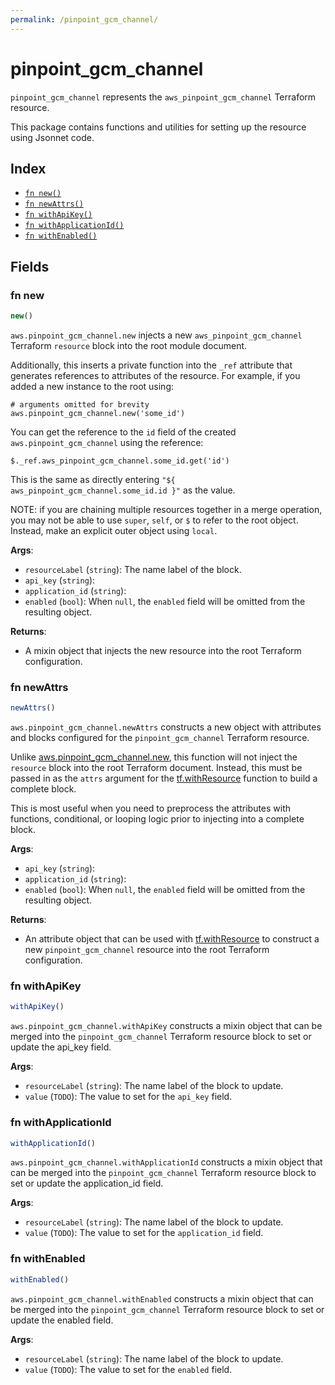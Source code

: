```yaml
---
permalink: /pinpoint_gcm_channel/
---
```


# pinpoint_gcm_channel

`pinpoint_gcm_channel` represents the `aws_pinpoint_gcm_channel` Terraform resource.



This package contains functions and utilities for setting up the resource using Jsonnet code.


## Index

* [`fn new()`](#fn-new)
* [`fn newAttrs()`](#fn-newattrs)
* [`fn withApiKey()`](#fn-withapikey)
* [`fn withApplicationId()`](#fn-withapplicationid)
* [`fn withEnabled()`](#fn-withenabled)

## Fields

### fn new

```ts
new()
```


`aws.pinpoint_gcm_channel.new` injects a new `aws_pinpoint_gcm_channel` Terraform `resource`
block into the root module document.

Additionally, this inserts a private function into the `_ref` attribute that generates references to attributes of the
resource. For example, if you added a new instance to the root using:

    # arguments omitted for brevity
    aws.pinpoint_gcm_channel.new('some_id')

You can get the reference to the `id` field of the created `aws.pinpoint_gcm_channel` using the reference:

    $._ref.aws_pinpoint_gcm_channel.some_id.get('id')

This is the same as directly entering `"${ aws_pinpoint_gcm_channel.some_id.id }"` as the value.

NOTE: if you are chaining multiple resources together in a merge operation, you may not be able to use `super`, `self`,
or `$` to refer to the root object. Instead, make an explicit outer object using `local`.

**Args**:
  - `resourceLabel` (`string`): The name label of the block.
  - `api_key` (`string`): 
  - `application_id` (`string`): 
  - `enabled` (`bool`):  When `null`, the `enabled` field will be omitted from the resulting object.

**Returns**:
- A mixin object that injects the new resource into the root Terraform configuration.


### fn newAttrs

```ts
newAttrs()
```


`aws.pinpoint_gcm_channel.newAttrs` constructs a new object with attributes and blocks configured for the `pinpoint_gcm_channel`
Terraform resource.

Unlike [aws.pinpoint_gcm_channel.new](#fn-pinpointgcmchannelnew), this function will not inject the `resource`
block into the root Terraform document. Instead, this must be passed in as the `attrs` argument for the
[tf.withResource](https://github.com/tf-libsonnet/core/tree/main/docs#fn-withresource) function to build a complete block.

This is most useful when you need to preprocess the attributes with functions, conditional, or looping logic prior to
injecting into a complete block.

**Args**:
  - `api_key` (`string`): 
  - `application_id` (`string`): 
  - `enabled` (`bool`):  When `null`, the `enabled` field will be omitted from the resulting object.

**Returns**:
  - An attribute object that can be used with [tf.withResource](https://github.com/tf-libsonnet/core/tree/main/docs#fn-withresource) to construct a new `pinpoint_gcm_channel` resource into the root Terraform configuration.


### fn withApiKey

```ts
withApiKey()
```

`aws.pinpoint_gcm_channel.withApiKey` constructs a mixin object that can be merged into the `pinpoint_gcm_channel`
Terraform resource block to set or update the api_key field.



**Args**:
  - `resourceLabel` (`string`): The name label of the block to update.
  - `value` (`TODO`): The value to set for the `api_key` field.


### fn withApplicationId

```ts
withApplicationId()
```

`aws.pinpoint_gcm_channel.withApplicationId` constructs a mixin object that can be merged into the `pinpoint_gcm_channel`
Terraform resource block to set or update the application_id field.



**Args**:
  - `resourceLabel` (`string`): The name label of the block to update.
  - `value` (`TODO`): The value to set for the `application_id` field.


### fn withEnabled

```ts
withEnabled()
```

`aws.pinpoint_gcm_channel.withEnabled` constructs a mixin object that can be merged into the `pinpoint_gcm_channel`
Terraform resource block to set or update the enabled field.



**Args**:
  - `resourceLabel` (`string`): The name label of the block to update.
  - `value` (`TODO`): The value to set for the `enabled` field.
